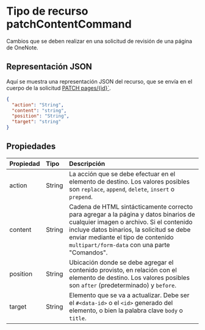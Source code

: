 # <a name="patchcontentcommand-resource-type"></a>Tipo de recurso patchContentCommand

Cambios que se deben realizar en una solicitud de revisión de una página de OneNote.

## <a name="json-representation"></a>Representación JSON

Aquí se muestra una representación JSON del recurso, que se envía en el cuerpo de la solicitud [PATCH pages/{id}`](../api/page_update.md). 

<!-- {
  "blockType": "resource",
  "optionalProperties": [

  ],
  "@odata.type": "microsoft.graph.onenotePatchContentCommand"
}-->

```json
{
  "action": "String",
  "content": "string",
  "position": "String",
  "target": "string"
}

```

## <a name="properties"></a>Propiedades
| Propiedad       | Tipo    |Descripción|
|:---------------|:--------|:----------|
|action|String|La acción que se debe efectuar en el elemento de destino. Los valores posibles son `replace`, `append`, `delete`, `insert` o `prepend`.|
|content|String|Cadena de HTML sintácticamente correcto para agregar a la página y datos binarios de cualquier imagen o archivo. Si el contenido incluye datos binarios, la solicitud se debe enviar mediante el tipo de contenido `multipart/form-data` con una parte "Comandos". |
|position|String|Ubicación donde se debe agregar el contenido provisto, en relación con el elemento de destino. Los valores posibles son `after` (predeterminado) y `before`.|
|target|String|Elemento que se va a actualizar. Debe ser el `#<data-id>` o el `<id>` generado del elemento, o bien la palabra clave `body` o `title`.|

<!-- uuid: 8fcb5dbc-d5aa-4681-8e31-b001d5168d79
2015-10-25 14:57:30 UTC -->
<!-- {
  "type": "#page.annotation",
  "description": "patchContentCommand resource",
  "keywords": "",
  "section": "documentation",
  "tocPath": ""
}-->